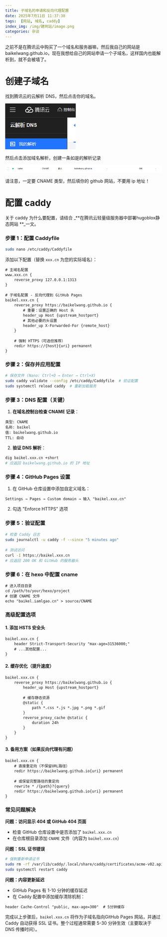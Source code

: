 ```yaml
---
title: 子域名的申请和反向代理配置
date: 2025年7月11日 11:37:38
tags:  [网站, 域名, caddy]
index_img: /img/建网站/image.png
categories: 杂谈
---
```


之前不是在腾讯云中购买了一个域名和服务器嘛，然后我自己的网站是 baikelwang.github.io，现在我想给自己的网站申请一个子域名，这样国内也能解析到，就不会被墙了。

# 创建子域名
找到腾讯云的云解析 DNS，然后点击你的域名。

![](/img/建网站/yundns.png)

然后点击添加域名解析，创建一条如是的解析记录

![](/img/建网站/jiexi.png)

请注意，一定要 CNAME 类型，然后填你的 github 网站，不要用 ip 地址！

# 配置 caddy
关于 caddy 为什么要配置，请结合 _**在腾讯云轻量级服务器中部署hugoblox静态网站 **_一文。

### 步骤 1：配置 Caddyfile
```bash
sudo nano /etc/caddy/Caddyfile
```

添加以下配置（替换 `xxx.cn` 为您的实际域名）：

```nginx
# 主域名配置
www.xxx.cn {
    reverse_proxy 127.0.0.1:1313
}

# 子域名配置 - 反向代理到 GitHub Pages
baikel.xxx.cn {
    reverse_proxy https://baikelwang.github.io {
        # 重要：设置正确的 Host 头
        header_up Host {upstream_hostport}
        # 其他必要的头设置
        header_up X-Forwarded-For {remote_host}
    }
  
    # 强制 HTTPS（可选但推荐）
    redir https://{host}{uri} permanent
}
```

### 步骤 2：保存并应用配置
```bash
# 保存文件 (Nano: Ctrl+O → Enter → Ctrl+X)
sudo caddy validate --config /etc/caddy/Caddyfile  # 验证配置
sudo systemctl reload caddy  # 重新加载服务
```

### 步骤 3：DNS 配置（关键）
1. **在域名控制台检查 CNAME 记录**：

```plain
类型: CNAME
名称: baikel
值: baikelwang.github.io
TTL: 自动
```

2. **验证 DNS 解析**：

```bash
dig baikel.xxx.cn +short
# 应返回 baikelwang.github.io 的 IP 地址
```

### 步骤 4：GitHub Pages 设置
1. 在 GitHub 仓库设置中添加自定义域名：

```plain
Settings → Pages → Custom domain → 输入 "baikel.xxx.cn"
```

2. 勾选 "Enforce HTTPS" 选项

### 步骤 5：验证配置
```bash
# 检查 Caddy 日志
sudo journalctl -u caddy -f --since "5 minutes ago"

# 测试访问
curl -I https://baikel.xxx.cn
# 应返回 200 OK 和 GitHub 的服务器头
```
### 步骤 6：在 hexo 中配置 cname
```
# 进入项目目录
cd /path/to/your/hexo/project
# 创建 CNAME 文件
echo "baikel.iamlgao.cn" > source/CNAME
```
### 高级配置选项
#### 1. 添加 HSTS 安全头
```nginx
baikel.xxx.cn {
    header Strict-Transport-Security "max-age=31536000;"
    # ...其他配置...
}
```

#### 2. 缓存优化（提升速度）
```nginx
baikel.xxx.cn {
    reverse_proxy https://baikelwang.github.io {
        header_up Host {upstream_hostport}
      
        # 缓存静态资源
        @static {
            path *.css *.js *.jpg *.png *.gif
        }
        reverse_proxy_cache @static {
            duration 24h
        }
    }
}
```

#### 3. 备用方案（如果反向代理有问题）
```nginx
baikel.xxx.cn {
    # 直接重定向（不保留URL路径）
    redir https://baikelwang.github.io{uri} permanent
  
    # 或保留完整路径的重定向
    rewrite * /{path}?{query}
    redir https://baikelwang.github.io{uri} permanent
}
```

### 常见问题解决
**问题：访问显示 404 或 GitHub 404 页面**

+ 检查 GitHub 仓库设置中是否添加了 `baikel.xxx.cn`
+ 在仓库根目录添加 `CNAME` 文件（内容为 `baikel.xxx.cn`）

**问题：SSL 证书错误**

```bash
# 强制重新申请证书
sudo rm -rf /var/lib/caddy/.local/share/caddy/certificates/acme-v02.api.letsencrypt.org-directory/baikel.xxx.cn*
sudo systemctl restart caddy
```

**问题：内容更新延迟**

+ GitHub Pages 有 1-10 分钟的缓存延迟
+ 在 Caddy 配置中添加缓存清除机制：

```nginx
header Cache-Control "public, max-age=300"  # 5分钟缓存
```

完成以上步骤后，`baikel.xxx.cn` 将作为子域名指向GitHub Pages 网站，并通过 Caddy 自动获得 SSL 证书。整个过程通常需要 5-30 分钟生效（主要取决于 DNS 传播时间）。

